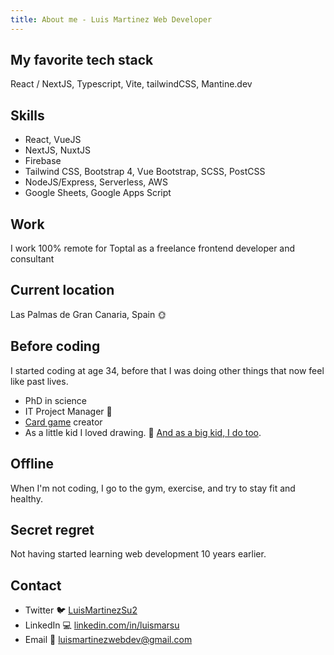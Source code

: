 ```yaml
---
title: About me - Luis Martinez Web Developer
---
```


## My favorite tech stack

React / NextJS, Typescript, Vite, tailwindCSS, Mantine.dev

## Skills

- React, VueJS
- NextJS, NuxtJS
- Firebase
- Tailwind CSS, Bootstrap 4, Vue Bootstrap, SCSS, PostCSS
- NodeJS/Express, Serverless, AWS
- Google Sheets, Google Apps Script

## Work

I work 100% remote for Toptal as a freelance frontend developer and consultant

## Current location

Las Palmas de Gran Canaria, Spain 🌞

## Before coding

I started coding at age 34, before that I was doing other things that now feel like past lives.

- PhD in science
- IT Project Manager :game_die:
- [Card game](https://www.kickstarter.com/projects/rafaelgonzalez/final-boss-the-card-game) creator
- As a little kid I loved drawing. 🎨 [And as a big kid, I do too](https://www.artstation.com/luismartinez).

## Offline

When I'm not coding, I go to the gym, exercise, and try to stay fit and healthy.

## Secret regret

Not having started learning web development 10 years earlier.

## Contact

- Twitter 🐦 [LuisMartinezSu2](https://twitter.com/LuisMartinezSu2)
- LinkedIn 💻 [linkedin.com/in/luismarsu](linkedin.com/in/luismarsu)
- Email 📧 [luismartinezwebdev@gmail.com](mailto:luismartinezwebdev@gmail.com)
